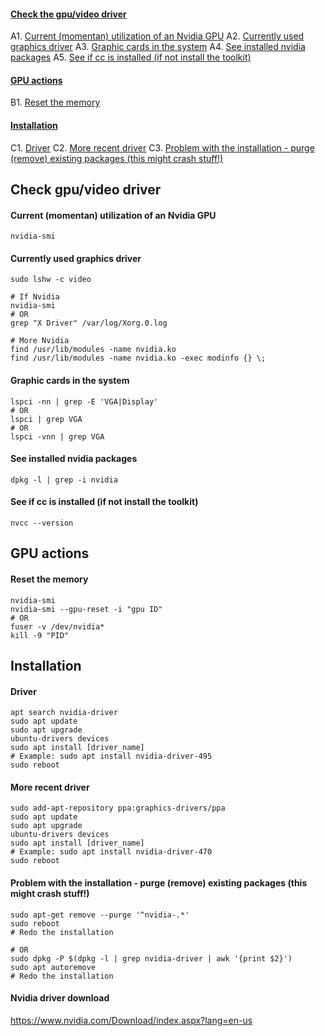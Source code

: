 #### [Check the gpu/video driver](https://github.com/dmfow/CheatSheets/blob/main/Ubuntu%20Graphics.md#check-gpuvideo-driver)
A1. [Current (momentan) utilization of an Nvidia GPU]()
A2. [Currently used graphics driver](https://github.com/dmfow/CheatSheets/blob/main/Ubuntu%20Graphics.md#currently-used-graphics-driver)
A3. [Graphic cards in the system](https://github.com/dmfow/CheatSheets/blob/main/Ubuntu%20Graphics.md#graphic-cards-in-the-system)
A4. [See installed nvidia packages](https://github.com/dmfow/CheatSheets/blob/main/Ubuntu%20Graphics.md#see-installed-nvidia-packages)
A5. [See if cc is installed (if not install the toolkit)](https://github.com/dmfow/CheatSheets/blob/main/Ubuntu%20Graphics.md#see-if-cc-is-installed-if-not-install-the-toolkit)

#### [GPU actions](https://github.com/dmfow/CheatSheets/blob/main/Ubuntu%20Graphics.md#gpu-actions-1)
B1. [Reset the memory](https://github.com/dmfow/CheatSheets/blob/main/Ubuntu%20Graphics.md#reset-the-memory)

#### [Installation](https://github.com/dmfow/CheatSheets/blob/main/Ubuntu%20Graphics.md#installation-1)
C1. [Driver](https://github.com/dmfow/CheatSheets/blob/main/Ubuntu%20Graphics.md#driver)
C2. [More recent driver](https://github.com/dmfow/CheatSheets/blob/main/Ubuntu%20Graphics.md#more-recent-driver)
C3. [Problem with the installation - purge (remove) existing packages (this might crash stuff!)](https://github.com/dmfow/CheatSheets/blob/main/Ubuntu%20Graphics.md#problem-with-the-installation---purge-remove-existing-packages-this-might-crash-stuff)


## Check gpu/video driver
#### Current (momentan) utilization of an Nvidia GPU
```
nvidia-smi
```

#### Currently used graphics driver
```
sudo lshw -c video

# If Nvidia
nvidia-smi
# OR
grep "X Driver" /var/log/Xorg.0.log

# More Nvidia
find /usr/lib/modules -name nvidia.ko
find /usr/lib/modules -name nvidia.ko -exec modinfo {} \;

```

#### Graphic cards in the system
```
lspci -nn | grep -E 'VGA|Display'
# OR
lspci | grep VGA
# OR
lspci -vnn | grep VGA
```
#### See installed nvidia packages
```
dpkg -l | grep -i nvidia
```
#### See if cc is installed (if not install the toolkit)
```
nvcc --version
```

## GPU actions
#### Reset the memory
```
nvidia-smi
nvidia-smi --gpu-reset -i "gpu ID"
# OR
fuser -v /dev/nvidia*
kill -9 "PID"
```


## Installation

#### Driver
```
apt search nvidia-driver
sudo apt update
sudo apt upgrade
ubuntu-drivers devices
sudo apt install [driver_name]
# Example: sudo apt install nvidia-driver-495
sudo reboot
```

#### More recent driver
```
sudo add-apt-repository ppa:graphics-drivers/ppa
sudo apt update
sudo apt upgrade
ubuntu-drivers devices
sudo apt install [driver_name]
# Example: sudo apt install nvidia-driver-470
sudo reboot
```

#### Problem with the installation - purge (remove) existing packages (this might crash stuff!)
```
sudo apt-get remove --purge '^nvidia-.*'
sudo reboot
# Redo the installation

# OR
sudo dpkg -P $(dpkg -l | grep nvidia-driver | awk '{print $2}')
sudo apt autoremove
# Redo the installation
```
#### Nvidia driver download
https://www.nvidia.com/Download/index.aspx?lang=en-us

